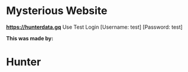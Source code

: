 # **Mysterious Website**








**https://hunterdata.gq**
Use Test Login [Username: test] [Password: test]











__This was made by:__








# Hunter

